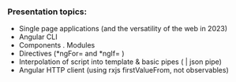 ### Presentation topics:
- Single page applications (and the versatility of the web in 2023)
- Angular CLI
- Components
. Modules
- Directives (*ngFor= and *ngIf= )
- Interpolation of script into template & basic pipes  ( | json pipe)
- Angular HTTP client (using rxjs firstValueFrom, not observables)